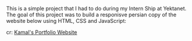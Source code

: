 This is a simple project that I had to do during my Intern Ship at Yektanet.
The goal of this project was to build a responisve persian copy of the website below using HTML, CSS and JavaScript:

cr: <a href="http://www.templatemonsterpreview.com/demo/152094.html"> Kamal's Portfolio Website</a>
